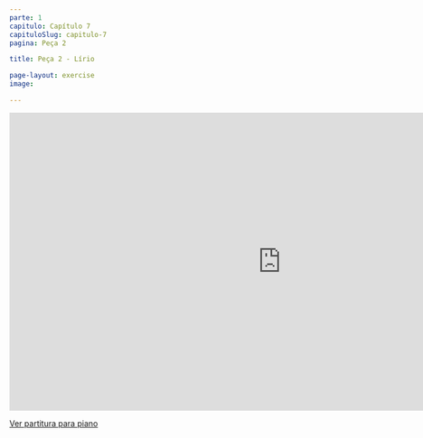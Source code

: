 ```yaml
---
parte: 1
capitulo: Capítulo 7
capituloSlug: capitulo-7
pagina: Peça 2

title: Peça 2 - Lírio

page-layout: exercise
image:

---
```


<!-- <img src="{{site.baseurl}}/assets/graphics/content/7_1_2.png"/> -->
<iframe src="https://player.vimeo.com/video/226769930?title=0&byline=0&portrait=0" width="960" height="528" frameborder="0" webkitallowfullscreen mozallowfullscreen allowfullscreen></iframe>

<a href="https://vimeo.com/226769924" target="_blank">Ver partitura para piano</a>